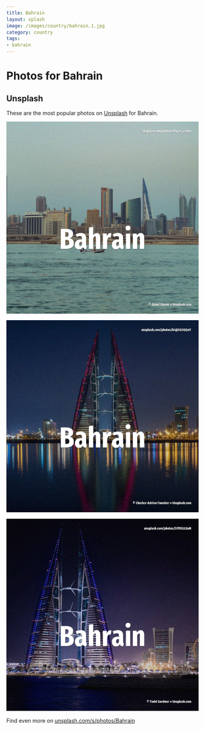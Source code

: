 ```yaml
---
title: Bahrain
layout: splash
image: /images/country/bahrain.1.jpg
category: country
tags:
- bahrain
---
```

# Photos for Bahrain

## Unsplash

These are the most popular photos on [Unsplash](https://unsplash.com) for Bahrain.

![Bahrain](/images/country/bahrain.1.jpg)

![Bahrain](/images/country/bahrain.2.jpg)

![Bahrain](/images/country/bahrain.3.jpg)

Find even more on [unsplash.com/s/photos/Bahrain](https://unsplash.com/s/photos/Bahrain)